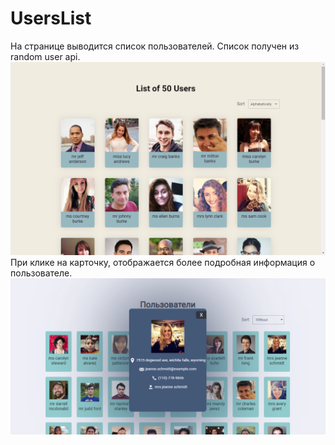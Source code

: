 # UsersList
На странице выводится список пользователей. Список получен из random user api. 
![СписокПользователей](https://raw.githubusercontent.com/shelchkov/UsersList/master/examples/home.PNG)
При клике на карточку, отображается более подробная информация о пользователе.
![СписокПользователей](https://raw.githubusercontent.com/shelchkov/UsersList/master/examples/user.PNG)
